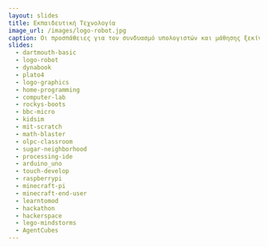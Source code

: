 ```yaml
---
layout: slides
title: Εκπαιδευτική Τεχνολογία 
image_url: /images/logo-robot.jpg
caption: Οι προσπάθειες για τον συνδυασμό υπολογιστών και μάθησης ξεκίνησαν πριν τους πρώτους μίκρο-υπολογιστές και συνεχίζονται με τα σύγχρονα πολυμεσικά, κινητά και φορετά συστήματα. 
slides:
  - dartmouth-basic
  - logo-robot 
  - dynabook
  - plato4
  - logo-graphics
  - home-programming
  - computer-lab
  - rockys-boots
  - bbc-micro
  - kidsim
  - mit-scratch
  - math-blaster
  - olpc-classroom
  - sugar-neighborhood
  - processing-ide
  - arduino_uno
  - touch-develop
  - raspberrypi
  - minecraft-pi
  - minecraft-end-user
  - learntomod
  - hackathon
  - hackerspace
  - lego-mindstorms
  - AgentCubes
---
```

